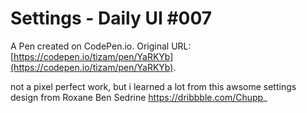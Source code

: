 # Settings - Daily UI #007

A Pen created on CodePen.io. Original URL: [https://codepen.io/tizam/pen/YaRKYb](https://codepen.io/tizam/pen/YaRKYb).

not a pixel perfect work, but i learned a lot from this awsome settings design from Roxane Ben Sedrine 
https://dribbble.com/Chupp_